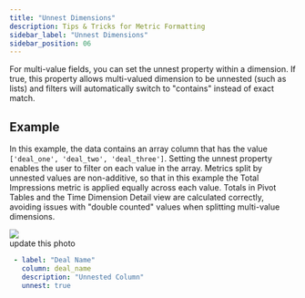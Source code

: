 ```yaml
---
title: "Unnest Dimensions"
description: Tips & Tricks for Metric Formatting
sidebar_label: "Unnest Dimensions"
sidebar_position: 06
---
```

 For multi-value fields, you can set the unnest property within a dimension. If true, this property allows multi-valued dimension to be unnested (such as lists) and filters will automatically switch to "contains" instead of exact match.



## Example 
In this example, the data contains an array column that has the value `['deal_one', 'deal_two', 'deal_three']`. Setting the unnest property enables the user to filter on each value in the array. Metrics split by unnested values are non-additive, so that in this example the Total Impressions metric is applied equally across each value. Totals in Pivot Tables and the Time Dimension Detail view are calculated correctly, avoiding issues with "double counted" values when splitting multi-value dimensions.

<img src = '/img/build/metrics-view/examples/explore-percent.png' class='rounded-gif' />
<br /> update this photo

 ```yaml
  - label: "Deal Name"
    column: deal_name
    description: "Unnested Column"
    unnest: true
```
